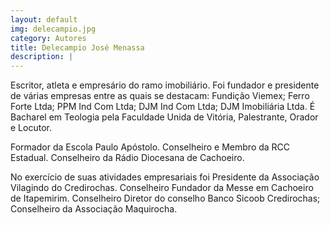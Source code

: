 ```yaml
---
layout: default
img: delecampio.jpg
category: Autores
title: Delecampio José Menassa
description: |
---
```

Escritor, atleta e empresário do ramo imobiliário. Foi fundador e presidente de várias empresas entre as quais se destacam: Fundição Viemex; Ferro Forte Ltda; PPM Ind Com Ltda; DJM Ind Com Ltda; DJM Imobiliária Ltda. É Bacharel em Teologia pela Faculdade Unida de Vitória, Palestrante, Orador e Locutor.

Formador da Escola Paulo Apóstolo. Conselheiro e Membro da RCC Estadual. Conselheiro da Rádio Diocesana de Cachoeiro.

No exercício de suas atividades empresariais foi Presidente da Associação Vilagindo do Credirochas. Conselheiro Fundador da Messe em Cachoeiro de Itapemirim. Conselheiro Diretor do conselho Banco Sicoob Credirochas; Conselheiro da Associação Maquirocha.
